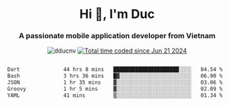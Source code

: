<h1 align="center">
  Hi 👋, I'm  Duc</h1>
<h3 align="center">A passionate mobile application developer from Vietnam</h3>  
  
<p align="center"> <img src="https://komarev.com/ghpvc/?username=dducnv&label=Profile%20views&color=0e75b6&style=flat" alt="dducnv" /> 
<a href="https://wakatime.com/@4d2a2cd9-1bcb-4dd1-84a4-dce128a35137"><img src="https://wakatime.com/badge/user/4d2a2cd9-1bcb-4dd1-84a4-dce128a35137.svg" alt="Total time coded since Jun 21 2024" /></a>
</p>  

<div style="width: 100vw; overflow-x: auto; flex:center">
  <!--START_SECTION:waka-->

```txt
Dart              44 hrs 8 mins   █████████████████████░░░░   84.54 %
Bash              3 hrs 36 mins   █▓░░░░░░░░░░░░░░░░░░░░░░░   06.90 %
JSON              1 hr 35 mins    ▓░░░░░░░░░░░░░░░░░░░░░░░░   03.06 %
Groovy            1 hr 5 mins     ▓░░░░░░░░░░░░░░░░░░░░░░░░   02.09 %
YAML              41 mins         ▒░░░░░░░░░░░░░░░░░░░░░░░░   01.34 %
```

<!--END_SECTION:waka-->
</div>




  
